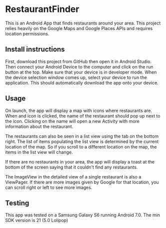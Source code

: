 # RestaurantFinder
This is an Android App that finds restaurants around your area. This project relies heavily on the Google Maps and Google Places APIs and requires location permissions.

## Install instructions
First, download this project from GitHub then open it in Android Studio. Then connect your Android Device to the computer and click on the run button at the top. Make sure that your device is in developer mode. When the device selection window comes up, select your device to run the application. This should automatically download the app onto your device.

## Usage
On launch, the app will display a map with icons where restaurants are. When and icon is clicked, the name of the restaurant should pop up next to the icon. Clicking on the name will open a new Activity with more information about the restaurant.

The restaurants can also be seen in a list view using the tab on the bottom right. The list of items populating the list view is determined by the current location of the map. So if you scroll to a different location on the map, the items in the list view will change.

If there are no restaurants in your area, the app will display a toast at the bottom of the screen saying that it couldn't find any restaurants.

The ImageView in the detailed view of a single restaurant is also a ViewPager. If there are more images given by Google for that location, you can scroll right or left to see more images.


## Testing
This app was tested on a Samsung Galaxy S6 running Android 7.0. The min SDK version is 21 (5.0 Lolipop)
